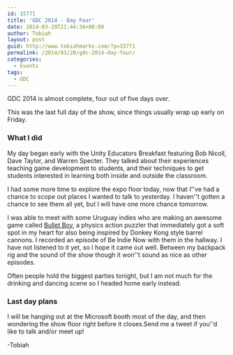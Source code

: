 ```yaml
---
id: 15771
title: 'GDC 2014 - Day Four'
date: 2014-03-20T21:44:34+00:00
author: Tobiah
layout: post
guid: http://www.tobiahmarks.com/?p=15771
permalink: /2014/03/20/gdc-2014-day-four/
categories:
  - Events
tags:
  - GDC
---
```

GDC 2014 is almost complete, four out of five days over.

This was the last full day of the show, since things usually wrap up early on Friday.<!--more-->

### What I did

My day began early with the Unity Educators Breakfast featuring Bob Nicoll, Dave Taylor, and Warren Specter. They talked about their experiences teaching game development to students, and their techniques to get students interested in learning both inside and outside the classroom.

I had some more time to explore the expo floor today, now that I''ve had a chance to scope out places I wanted to talk to yesterday. I haven''t gotten a chance to see them all yet, but I will have one more chance tomorrow.

I was able to meet with some Uruguay indies who are making an awesome game called <a href="https://www.facebook.com/BulletBoyGame" target="_blank">Bullet Boy</a>, a physics action puzzler that immediately got a soft spot in my heart for also being inspired by Donkey Kong style barrel cannons. I recorded an episode of Be Indie Now with them in the hallway. I have not listened to it yet, so I hope it came out well. Between my backpack rig and the sound of the show though it won''t sound as nice as other episodes.

<div>
  Often people hold the biggest parties tonight, but I am not much for the drinking and dancing scene so I headed home early instead.
</div>

### Last day plans

<div>
  I will be hanging out at the Microsoft booth most of the day, and then wondering the show floor right before it closes.Send me a tweet if you''d like to talk and/or meet up!</p> 
  
  <p>
    -Tobiah
  </p>
</div>